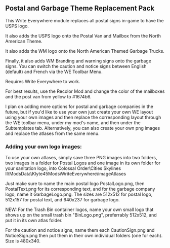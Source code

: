 ## Postal and Garbage Theme Replacement Pack

This Write Everywhere module replaces all postal signs in-game to have the USPS logo.

It also adds the USPS logo onto the Postal Van and Mailbox from the North American Theme.

It also adds the WM logo onto the North American Themed Garbage Trucks.

Finally, it also adds WM Branding and warning signs onto the garbage signs. You can switch the caution and notice signs between English (default) and French via the WE Toolbar Menu.

Requires Write Everywhere to work.

For best results, use the Recolor Mod and change the color of the mailboxes and the post van from yellow to #1674b6.

I plan on adding more options for postal and garbage companies in the future, but if you'd like to use your own just create your own WE layout using your own images and then replace the corresponding layout through the WE toolbar menu, under my mod's  name, and then under the Subtemplates tab. Alternatively, you can also create your own png images and replace the atlases from the same menu.

### Adding your own logo images:
To use your own atlases, simply save three PNG images into two folders, two images in a folder for Postal Logos and one image in its own folder for your sanitation logo, into Colossal Order\Cities Skylines II\ModsData\Klyte45Mods\WriteEverywhere\imageAtlases

Just make sure to name the main postal logo PostalLogo.png, then PostalText.png for its corresponding text, and for the garbage company logo, name it GarbageLogo.png. The sizes are 512x512 for postal logo, 512x157 for postal text, and 640x237 for garbage logo.

NEW: For the Trash Bin container logos, name your own small logo that shows up on the small trash bin "BinLogo.png", preferrably 512x512, and put it in its own atlas folder.

For the caution and notice signs, name them each CautionSign.png and NoticeSign.png then put them in their own individual folders (one for each). Size is 480x340. 
